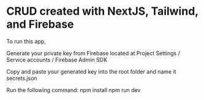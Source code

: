 # CRUD created with NextJS, Tailwind, and Firebase

To run this app,

Generate your private key from Firebase located at Project Settings / Service accounts / Firebase Admin SDK

Copy and paste your generated key into the root folder and name it secrets.json

Run the following command:
npm install
npm run dev
